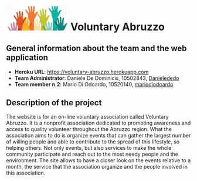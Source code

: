 # <img src="public\assets\images\logo.jpg" alt="logo" style="zoom: 33%;" /> Voluntary Abruzzo

## General information about the team and the web application

- **Heroku URL**: https://voluntary-abruzzo.herokuapp.com
- **Team Administrator**: Daniele De Dominicis, 10502843, [Danielededo](https://github.com/Danielededo)
- **Team member n.2**: Mario Di Odoardo, 10520140, [mariodiodoardo](https://github.com/mariodiodoardo)

## Description of the project

The website is for an on-line voluntary association called Voluntary Abruzzo. It is a nonprofit association dedicated to promoting awareness and access to quality volunteer throughout the Abruzzo region. What the association aims to do is organize events that can gather the largest number of willing people and able to contribute to the spread of this lifestyle, so helping others.
Not only events, but also services to make the whole community participate and reach out to the most needy people and the environment.
The site allows to have a closer look on the events relative to a month, the service that the association organize and the people involved in this association.

